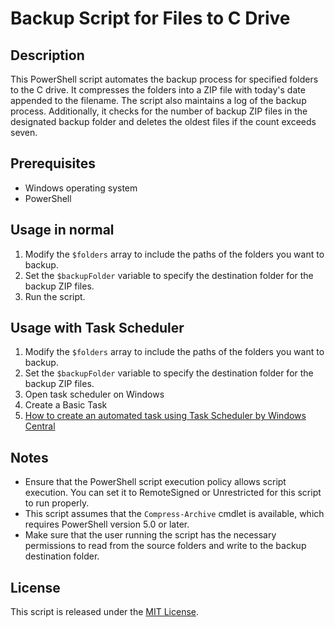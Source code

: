 # Backup Script for Files to C Drive

## Description
This PowerShell script automates the backup process for specified folders to the C drive. It compresses the folders into a ZIP file with today's date appended to the filename. The script also maintains a log of the backup process. Additionally, it checks for the number of backup ZIP files in the designated backup folder and deletes the oldest files if the count exceeds seven.

## Prerequisites
- Windows operating system
- PowerShell

## Usage in normal
1. Modify the `$folders` array to include the paths of the folders you want to backup.
2. Set the `$backupFolder` variable to specify the destination folder for the backup ZIP files.
3. Run the script.

## Usage with Task Scheduler
1. Modify the `$folders` array to include the paths of the folders you want to backup.
2. Set the `$backupFolder` variable to specify the destination folder for the backup ZIP files.
3. Open task scheduler on Windows
4. Create a Basic Task
5. [How to create an automated task using Task Scheduler by Windows Central](https://www.windowscentral.com/how-create-automated-task-using-task-scheduler-windows-10)

## Notes
- Ensure that the PowerShell script execution policy allows script execution. You can set it to RemoteSigned or Unrestricted for this script to run properly.
- This script assumes that the `Compress-Archive` cmdlet is available, which requires PowerShell version 5.0 or later.
- Make sure that the user running the script has the necessary permissions to read from the source folders and write to the backup destination folder.

## License
This script is released under the [MIT License](LICENSE).
